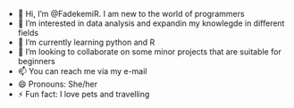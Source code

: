 - 👋 Hi, I’m @FadekemiR. I am new to the world of programmers
- 👀 I’m interested in data analysis and expandin my knowlegde in different fields
- 🌱 I’m currently learning python and R
- 💞️ I’m looking to collaborate on some minor projects that are suitable for beginners
- 📫 You can reach me via my e-mail
- 😄 Pronouns: She/her
- ⚡ Fun fact: I love pets and travelling

<!---
FadekemiR/FadekemiR is a ✨ special ✨ repository because its `README.md` (this file) appears on your GitHub profile.
You can click the Preview link to take a look at your changes.
--->
